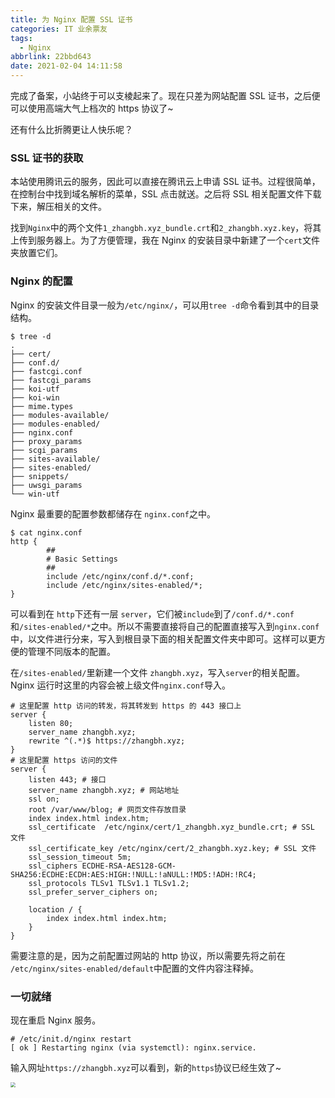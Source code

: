 ```yaml
---
title: 为 Nginx 配置 SSL 证书
categories: IT 业余票友
tags:
  - Nginx
abbrlink: 22bbd643
date: 2021-02-04 14:11:58
---
```


完成了备案，小站终于可以支棱起来了。现在只差为网站配置 SSL 证书，之后便可以使用高端大气上档次的 https 协议了~

还有什么比折腾更让人快乐呢？

<!--more-->

### SSL 证书的获取

本站使用腾讯云的服务，因此可以直接在腾讯云上申请 SSL 证书。过程很简单，在控制台中找到域名解析的菜单，SSL 点击就送。之后将 SSL 相关配置文件下载下来，解压相关的文件。

找到`Nginx`中的两个文件`1_zhangbh.xyz_bundle.crt`和`2_zhangbh.xyz.key`，将其上传到服务器上。为了方便管理，我在 Nginx 的安装目录中新建了一个`cert`文件夹放置它们。

### Nginx 的配置

Nginx 的安装文件目录一般为`/etc/nginx/`，可以用`tree -d`命令看到其中的目录结构。

```
$ tree -d
.
├── cert/
├── conf.d/
├── fastcgi.conf
├── fastcgi_params
├── koi-utf
├── koi-win
├── mime.types
├── modules-available/
├── modules-enabled/
├── nginx.conf
├── proxy_params
├── scgi_params
├── sites-available/
├── sites-enabled/
├── snippets/
├── uwsgi_params
└── win-utf
```

Nginx 最重要的配置参数都储存在 `nginx.conf`之中。

```
$ cat nginx.conf
http {
        ##
        # Basic Settings
        ##
        include /etc/nginx/conf.d/*.conf;
        include /etc/nginx/sites-enabled/*;
}
```

可以看到在 `http`下还有一层 `server`，它们被`include`到了`/conf.d/*.conf`和`/sites-enabled/*`之中。所以不需要直接将自己的配置直接写入到`nginx.conf`中，以文件进行分来，写入到根目录下面的相关配置文件夹中即可。这样可以更方便的管理不同版本的配置。

在`/sites-enabled/`里新建一个文件 `zhangbh.xyz`，写入`server`的相关配置。Nginx 运行时这里的内容会被上级文件`nginx.conf`导入。

```
# 这里配置 http 访问的转发，将其转发到 https 的 443 接口上
server {
    listen 80;
    server_name zhangbh.xyz;
    rewrite ^(.*)$ https://zhangbh.xyz;
}
# 这里配置 https 访问的文件
server {
    listen 443; # 接口
    server_name zhangbh.xyz; # 网站地址
    ssl on;
    root /var/www/blog; # 网页文件存放目录
    index index.html index.htm;
    ssl_certificate  /etc/nginx/cert/1_zhangbh.xyz_bundle.crt; # SSL 文件
    ssl_certificate_key /etc/nginx/cert/2_zhangbh.xyz.key; # SSL 文件
    ssl_session_timeout 5m;
    ssl_ciphers ECDHE-RSA-AES128-GCM-SHA256:ECDHE:ECDH:AES:HIGH:!NULL:!aNULL:!MD5:!ADH:!RC4;
    ssl_protocols TLSv1 TLSv1.1 TLSv1.2;
    ssl_prefer_server_ciphers on;

    location / {
        index index.html index.htm;
    }
}
```

需要注意的是，因为之前配置过网站的 http 协议，所以需要先将之前在 `/etc/nginx/sites-enabled/default`中配置的文件内容注释掉。

### 一切就绪

现在重启 Nginx 服务。

```
# /etc/init.d/nginx restart
[ ok ] Restarting nginx (via systemctl): nginx.service.
```

输入网址`https://zhangbh.xyz`可以看到，新的`https`协议已经生效了~

<img src="/images/https_demo.png" style="zoom:50%;" />

